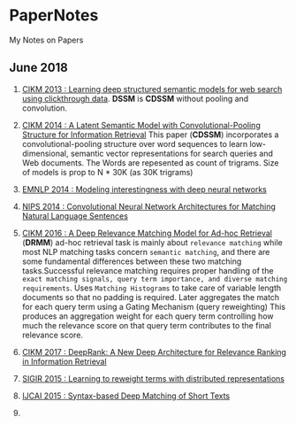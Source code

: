 # PaperNotes
My Notes on Papers 

## June 2018
1. [CIKM 2013 : Learning deep structured semantic models for web search using clickthrough data](https://www.microsoft.com/en-us/research/wp-content/uploads/2016/02/cikm2013_DSSM_fullversion.pdf). **DSSM** is **CDSSM** without pooling and convolution.
1. [CIKM 2014 : A Latent Semantic Model with Convolutional-Pooling Structure for Information Retrieval](http://www.iro.umontreal.ca/~lisa/pointeurs/ir0895-he-2.pdf) This paper (**CDSSM**) incorporates a convolutional-pooling structure over word sequences to learn low-dimensional, semantic vector representations for search queries and Web documents. The Words are repesented as count of trigrams. Size of models is prop to N * 30K (as 30K trigrams)
1. [EMNLP 2014 : Modeling interestingness with deep neural networks](https://www.microsoft.com/en-us/research/wp-content/uploads/2014/10/604_Paper.pdf)
1. [NIPS 2014 : Convolutional Neural Network Architectures for Matching Natural Language Sentences](https://arxiv.org/pdf/1503.03244.pdf)
1. [CIKM 2016 : A Deep Relevance Matching Model for Ad-hoc Retrieval](https://arxiv.org/pdf/1711.08611.pdf) (**DRMM**)
ad-hoc retrieval task is mainly about `relevance matching` while most NLP matching tasks concern `semantic matching`, and there are some
fundamental differences between these two matching tasks.Successful relevance matching requires proper handling of the `exact matching signals, query term importance, and diverse matching requirements`. Uses `Matching Histograms` to take care of variable length documents so that no padding is required. Later aggregates the match for each query term using a Gating Mechanism (query reweighting) This produces an aggregation weight for each query term controlling how much the relevance score on that query term contributes to the final relevance score.
1. [CIKM 2017 : DeepRank: A New Deep Architecture for Relevance Ranking in Information Retrieval](https://arxiv.org/pdf/1710.05649.pdf)

1. [SIGIR 2015 : Learning to reweight terms with distributed representations](https://www.cs.cmu.edu/~callan/Papers/sigir15-gzheng.pdf)
1. [IJCAI 2015 : Syntax-based Deep Matching of Short Texts](https://arxiv.org/pdf/1503.02427.pdf)
1. 
